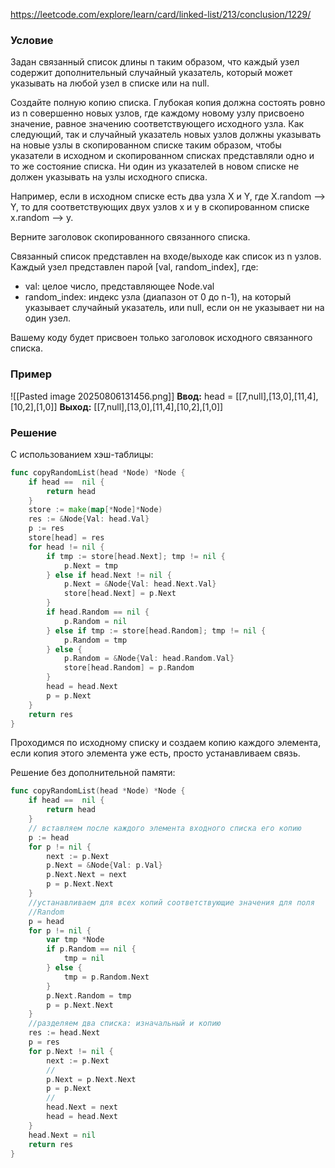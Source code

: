 https://leetcode.com/explore/learn/card/linked-list/213/conclusion/1229/
### Условие
Задан связанный список длины n таким образом, что каждый узел содержит дополнительный случайный указатель, который может указывать на любой узел в списке или на null.

Создайте полную копию списка. Глубокая копия должна состоять ровно из n совершенно новых узлов, где каждому новому узлу присвоено значение, равное значению соответствующего исходного узла. Как следующий, так и случайный указатель новых узлов должны указывать на новые узлы в скопированном списке таким образом, чтобы указатели в исходном и скопированном списках представляли одно и то же состояние списка. Ни один из указателей в новом списке не должен указывать на узлы исходного списка.

Например, если в исходном списке есть два узла X и Y, где X.random --> Y, то для соответствующих двух узлов x и y в скопированном списке x.random --> y.

Верните заголовок скопированного связанного списка.

Связанный список представлен на входе/выходе как список из n узлов. Каждый узел представлен парой [val, random_index], где:

- val: целое число, представляющее Node.val
- random_index: индекс узла (диапазон от 0 до n-1), на который указывает случайный указатель, или null, если он не указывает ни на один узел.

Вашему коду будет присвоен только заголовок исходного связанного списка.
### Пример

![[Pasted image 20250806131456.png]]
**Ввод:** head = \[[7,null],[13,0],[11,4],[10,2],[1,0]]
**Выход:** \[[7,null],[13,0],[11,4],[10,2],[1,0]]
### Решение
С использованием хэш-таблицы:
```go
func copyRandomList(head *Node) *Node {
    if head ==  nil {
        return head
    }
    store := make(map[*Node]*Node)
    res := &Node{Val: head.Val}
    p := res
    store[head] = res
    for head != nil {
        if tmp := store[head.Next]; tmp != nil {
            p.Next = tmp
        } else if head.Next != nil {
            p.Next = &Node{Val: head.Next.Val}
            store[head.Next] = p.Next
        }
        if head.Random == nil {
            p.Random = nil
        } else if tmp := store[head.Random]; tmp != nil {
            p.Random = tmp
        } else {
            p.Random = &Node{Val: head.Random.Val}
            store[head.Random] = p.Random
        }
        head = head.Next
        p = p.Next
    }
    return res
}
```

Проходимся по исходному списку и создаем копию каждого элемента, если копия этого элемента уже есть, просто устанавливаем связь. 

Решение без дополнительной памяти:
```go
func copyRandomList(head *Node) *Node {
    if head ==  nil {
        return head
    }
    // вставляем после каждого элемента входного списка его копию
    p := head
    for p != nil {
        next := p.Next
        p.Next = &Node{Val: p.Val}
        p.Next.Next = next
        p = p.Next.Next
    }
    //устанавливаем для всех копий соответствующие значения для поля
    //Random
    p = head
    for p != nil {
        var tmp *Node
        if p.Random == nil {
            tmp = nil
        } else {
            tmp = p.Random.Next
        }
        p.Next.Random = tmp
        p = p.Next.Next
    }
    //разделяем два списка: изначальный и копию
    res := head.Next
    p = res
    for p.Next != nil {
        next := p.Next
        //
        p.Next = p.Next.Next
        p = p.Next
        //
        head.Next = next
        head = head.Next
    }
    head.Next = nil
    return res
}
```